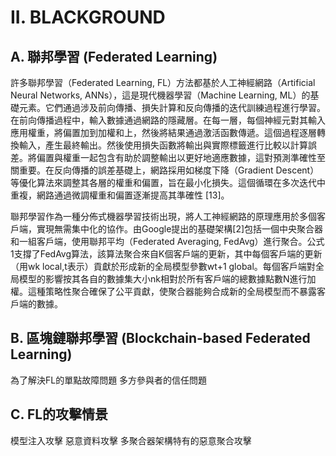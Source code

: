 # II. BLACKGROUND
## A. 聯邦學習 (Federated Learning)
許多聯邦學習（Federated Learning, FL）方法都基於人工神經網路（Artificial Neural Networks, ANNs），這是現代機器學習（Machine Learning, ML）的基礎元素。它們通過涉及前向傳播、損失計算和反向傳播的迭代訓練過程進行學習。在前向傳播過程中，輸入數據通過網路的隱藏層。在每一層，每個神經元對其輸入應用權重，將偏置加到加權和上，然後將結果通過激活函數傳遞。這個過程逐層轉換輸入，產生最終輸出。然後使用損失函數將輸出與實際標籤進行比較以計算誤差。將偏置與權重一起包含有助於調整輸出以更好地適應數據，這對預測準確性至關重要。在反向傳播的誤差基礎上，網路採用如梯度下降（Gradient Descent）等優化算法來調整其各層的權重和偏置，旨在最小化損失。這個循環在多次迭代中重複，網路通過微調權重和偏置逐漸提高其準確性 [13]。

聯邦學習作為一種分佈式機器學習技術出現，將人工神經網路的原理應用於多個客戶端，實現無需集中化的協作。由Google提出的基礎架構[2]包括一個中央聚合器和一組客戶端，使用聯邦平均（Federated Averaging, FedAvg）進行聚合。公式1支撐了FedAvg算法，該算法聚合來自K個客戶端的更新，其中每個客戶端的更新（用wk local,t表示）貢獻於形成新的全局模型參數wt+1 global。每個客戶端對全局模型的影響按其各自的數據集大小nk相對於所有客戶端的總數據點數N進行加權。這種策略性聚合確保了公平貢獻，使聚合器能夠合成新的全局模型而不暴露客戶端的數據。

## B. 區塊鏈聯邦學習 (Blockchain-based Federated Learning)
為了解決FL的單點故障問題
多方參與者的信任問題

## C. FL的攻擊情景
模型注入攻擊
惡意資料攻擊
多聚合器架構特有的惡意聚合攻擊
